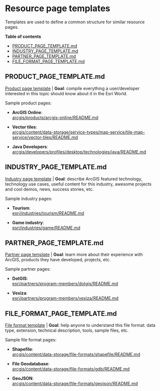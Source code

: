 # Resource page templates

Templates are used to define a common structure for similar resource pages.

<!-- START doctoc generated TOC please keep comment here to allow auto update -->
<!-- DON'T EDIT THIS SECTION, INSTEAD RE-RUN doctoc TO UPDATE -->
**Table of contents**

- [PRODUCT_PAGE_TEMPLATE.md](#product_page_templatemd)
- [INDUSTRY_PAGE_TEMPLATE.md](#industry_page_templatemd)
- [PARTNER_PAGE_TEMPLATE.md](#partner_page_templatemd)
- [FILE_FORMAT_PAGE_TEMPLATE.md](#file_format_page_templatemd)

<!-- END doctoc generated TOC please keep comment here to allow auto update -->

## PRODUCT_PAGE_TEMPLATE.md

[Product page template](./PRODUCT_PAGE_TEMPLATE.md) | **Goal**: compile everything a user/developer interested in this topic should know about it in the Esri World.

Sample product pages:

* **ArcGIS Online**:<br> [arcgis/products/arcgis-online/README.md](../arcgis/products/arcgis-online/README.md)

* **Vector tiles**:<br> [arcgis/content/data-storage/service-types/map-service/tile-map-service/vector-tiles/README.md](../arcgis/content/data-storage/service-types/map-service/tile-map-service/vector-tiles/)

* **Java Developers**:<br> [arcgis/developers/profiles/desktop/technologies/java/README.md](../arcgis/developers/profiles/desktop/technologies/java/README.md)

## INDUSTRY_PAGE_TEMPLATE.md

[Industry page template](./INDUSTRY_PAGE_TEMPLATE.md) | **Goal**: describe ArcGIS featured technology, technology use cases, useful content for this industry, awesome projects and cool demos, news, success stories, etc.

Sample industry pages:

* **Tourism**:<br> [esri/industries/tourism/README.md](../esri/industries/tourism/README.md)

* **Game industry**:<br> [esri/industries/game/README.md](../esri/industries/game/README.md)

## PARTNER_PAGE_TEMPLATE.md

[Partner page template](./PARTNER_PAGE_TEMPLATE.md) | **Goal**: learn more about their experience with ArcGIS, products they have developed, projects, etc.

Sample partner pages:

* **DotGIS**:<br> [esri/partners/program-members/dotgis/README.md](../esri/partners/program-members/dotgis/README.md)

* **Vexiza**:<br> [esri/partners/program-members/vexiza/README.md](../esri/partners/program-members/vexiza/README.md)

## FILE_FORMAT_PAGE_TEMPLATE.md

[File format template](./FILE_FORMAT_PAGE_TEMPLATE.md) | **Goal**: help anyone to understand this file format: data type, extension, technical description, tools, sample files, etc.

Sample file format pages:

* **Shapefile**:<br> [arcgis/content/data-storage/file-formats/shapefile/README.md](../arcgis/content/data-storage/file-formats/shapefile/README.md)

* **File Geodatabase**:<br> [arcgis/content/data-storage/file-formats/gdb/README.md](../arcgis/content/data-storage/file-formats/gdb/README.md)

* **GeoJSON**:<br> [arcgis/content/data-storage/file-formats/geojson/README.md](../arcgis/content/data-storage/file-formats/geojson/README.md)
